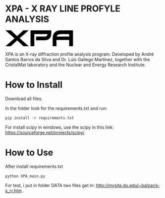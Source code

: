 # XPA - X RAY LINE PROFYLE ANALYSIS
![Screenshot](xirod.regular.png)



XPA is an X-ray diffraction profile analysis program. Developed by André Santos Barros da Silva and Dr. Lúis Gallego Martinez, together with the CristalMat laboratory and the Nuclear and Energy Research Institute.

# How to Install

Download all files.

In the folder look for the requirements.txt and run: 
```
pip install -r requirements.txt
```
For install scipy in windows, use the scipy in this link: https://sourceforge.net/projects/scipy/

# How to Use
After install requirements.txt 

```
python XPA_main.py
```
For test, i put in folder DATA two files get in: http://mysite.du.edu/~balzar/s-s_rr.htm . 
